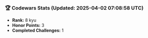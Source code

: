 ### 🏆 Codewars Stats (Updated: 2025-04-02 07:08:58 UTC)

- **Rank:** 8 kyu
- **Honor Points:** 3
- **Completed Challenges:** 1
